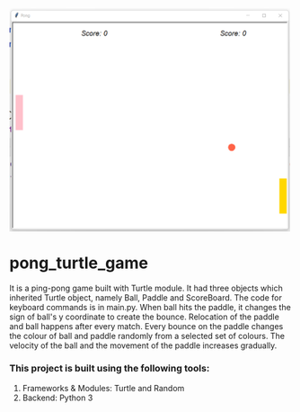 <img align="middle" width="500" alt="demo two" src="https://github.com/SrimanPolusani/pong_turtle_game/blob/master/paddle_pic.png?raw=true">
<h1>pong_turtle_game</h1>
<p>It is a ping-pong game built with Turtle module. It had three objects which inherited Turtle object, namely Ball, Paddle and ScoreBoard. The code for keyboard commands is in main.py. When ball hits the paddle, it changes the sign of ball's y coordinate to create the bounce. Relocation of the paddle and ball happens after every match. Every bounce on the paddle changes the colour of ball and paddle randomly from a selected set of colours. The velocity of the ball and the movement of the paddle increases gradually.</p>
<h3>This project is built using the following tools:</h3>
<ol>
  <li>Frameworks & Modules: Turtle and Random</li>
  <li>Backend: Python 3</li>
</ol>
